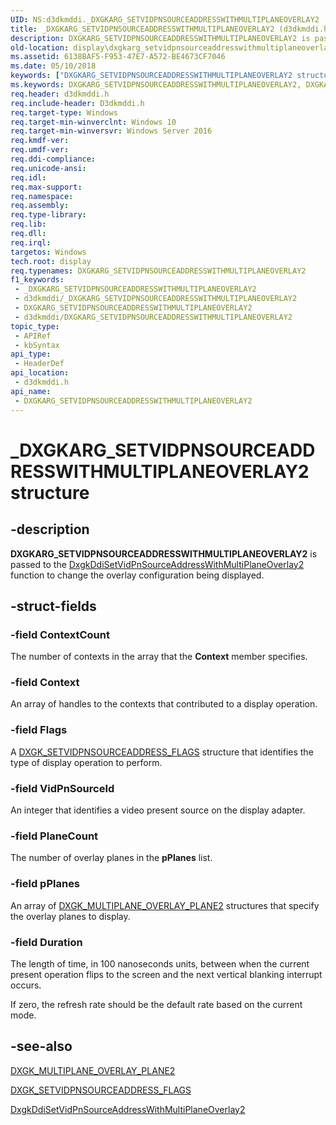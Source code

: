 ```yaml
---
UID: NS:d3dkmddi._DXGKARG_SETVIDPNSOURCEADDRESSWITHMULTIPLANEOVERLAY2
title: _DXGKARG_SETVIDPNSOURCEADDRESSWITHMULTIPLANEOVERLAY2 (d3dkmddi.h)
description: DXGKARG_SETVIDPNSOURCEADDRESSWITHMULTIPLANEOVERLAY2 is passed to the DxgkDdiSetVidPnSourceAddressWithMultiPlaneOverlay2 function to change the overlay configuration being displayed.DXGKARG_SETVIDPNSOURCEADDRESSWITHMULTIPLANEOVERLAY2 is passed to the DxgkDdiSetVidPnSourceAddressWithMultiPlaneOverlay2 function to change the overlay configuration being displayed.
old-location: display\dxgkarg_setvidpnsourceaddresswithmultiplaneoverlay2.htm
ms.assetid: 6138BAF5-F953-47E7-A572-BE4673CF7046
ms.date: 05/10/2018
keywords: ["DXGKARG_SETVIDPNSOURCEADDRESSWITHMULTIPLANEOVERLAY2 structure"]
ms.keywords: DXGKARG_SETVIDPNSOURCEADDRESSWITHMULTIPLANEOVERLAY2, DXGKARG_SETVIDPNSOURCEADDRESSWITHMULTIPLANEOVERLAY2 structure [Display Devices], _DXGKARG_SETVIDPNSOURCEADDRESSWITHMULTIPLANEOVERLAY2, d3dkmddi/DXGKARG_SETVIDPNSOURCEADDRESSWITHMULTIPLANEOVERLAY2, display.dxgkarg_setvidpnsourceaddresswithmultiplaneoverlay2
req.header: d3dkmddi.h
req.include-header: D3dkmddi.h
req.target-type: Windows
req.target-min-winverclnt: Windows 10
req.target-min-winversvr: Windows Server 2016
req.kmdf-ver: 
req.umdf-ver: 
req.ddi-compliance: 
req.unicode-ansi: 
req.idl: 
req.max-support: 
req.namespace: 
req.assembly: 
req.type-library: 
req.lib: 
req.dll: 
req.irql: 
targetos: Windows
tech.root: display
req.typenames: DXGKARG_SETVIDPNSOURCEADDRESSWITHMULTIPLANEOVERLAY2
f1_keywords:
 - _DXGKARG_SETVIDPNSOURCEADDRESSWITHMULTIPLANEOVERLAY2
 - d3dkmddi/_DXGKARG_SETVIDPNSOURCEADDRESSWITHMULTIPLANEOVERLAY2
 - DXGKARG_SETVIDPNSOURCEADDRESSWITHMULTIPLANEOVERLAY2
 - d3dkmddi/DXGKARG_SETVIDPNSOURCEADDRESSWITHMULTIPLANEOVERLAY2
topic_type:
 - APIRef
 - kbSyntax
api_type:
 - HeaderDef
api_location:
 - d3dkmddi.h
api_name:
 - DXGKARG_SETVIDPNSOURCEADDRESSWITHMULTIPLANEOVERLAY2
---
```


# _DXGKARG_SETVIDPNSOURCEADDRESSWITHMULTIPLANEOVERLAY2 structure


## -description

<b>DXGKARG_SETVIDPNSOURCEADDRESSWITHMULTIPLANEOVERLAY2</b> is passed to the  [DxgkDdiSetVidPnSourceAddressWithMultiPlaneOverlay2](nc-d3dkmddi-dxgkddi_setvidpnsourceaddresswithmultiplaneoverlay2.md) function to change the overlay configuration being displayed.

## -struct-fields

### -field ContextCount

The number of contexts in the array that the <b>Context</b> member specifies.

### -field Context

An array of handles to the contexts that contributed to a display operation.

### -field Flags

A <a href="/windows-hardware/drivers/ddi/d3dkmddi/ns-d3dkmddi-_dxgk_setvidpnsourceaddress_flags">DXGK_SETVIDPNSOURCEADDRESS_FLAGS</a> structure that identifies the type of display operation to perform.

### -field VidPnSourceId

An integer that identifies a video present source on the display adapter.

### -field PlaneCount

The number of overlay planes in the <b>pPlanes</b> list.

### -field pPlanes

An array of <a href="/windows-hardware/drivers/ddi/d3dkmddi/ns-d3dkmddi-_dxgk_multiplane_overlay_plane2">DXGK_MULTIPLANE_OVERLAY_PLANE2</a> structures that specify the overlay planes to display.

### -field Duration

The length of time, in 100 nanoseconds units, between when the current present operation flips to the screen and the next vertical blanking interrupt occurs.

If zero, the refresh rate should be the default rate based on the current mode.

## -see-also

<a href="/windows-hardware/drivers/ddi/d3dkmddi/ns-d3dkmddi-_dxgk_multiplane_overlay_plane2">DXGK_MULTIPLANE_OVERLAY_PLANE2</a>



<a href="/windows-hardware/drivers/ddi/d3dkmddi/ns-d3dkmddi-_dxgk_setvidpnsourceaddress_flags">DXGK_SETVIDPNSOURCEADDRESS_FLAGS</a>



<a href="/windows-hardware/drivers/ddi/d3dkmddi/nc-d3dkmddi-dxgkddi_setvidpnsourceaddresswithmultiplaneoverlay2">DxgkDdiSetVidPnSourceAddressWithMultiPlaneOverlay2</a>
